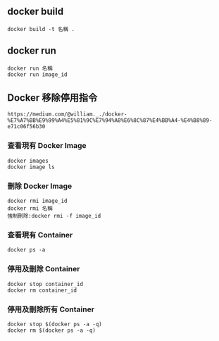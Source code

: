 ## docker build
```
docker build -t 名稱 .
```
## docker run
```
docker run 名稱
docker run image_id
```
## Docker 移除停用指令
```
https://medium.com/@william._./docker-%E7%A7%BB%E9%99%A4%E5%81%9C%E7%94%A8%E6%8C%87%E4%BB%A4-%E4%B8%89-e71c06f56b30
```
### 查看現有 Docker Image
```
docker images
docker image ls
```
### 刪除 Docker Image
```
docker rmi image_id
docker rmi 名稱
強制刪除:docker rmi -f image_id
```
### 查看現有 Container
```
docker ps -a
```
### 停用及刪除 Container
```
docker stop container_id
docker rm container_id
```
### 停用及刪除所有 Container 
```
docker stop $(docker ps -a -q)
docker rm $(docker ps -a -q)
```
